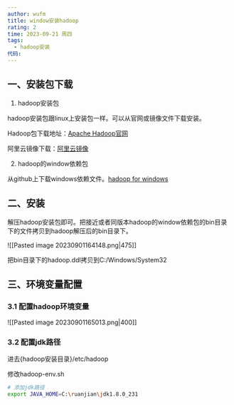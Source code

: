 ```yaml
---
author: wufm
title: window安装hadoop
rating: 2
time: 2023-09-21 周四
tags:
  - hadoop安装
代码:
---
```


## 一、安装包下载

1. hadoop安装包

hadoop安装包跟linux上安装包一样。可以从官网或镜像文件下载安装。

Hadoop包下载地址：[Apache Hadoop官网](https://hadoop.apache.org/releases.html)

阿里云镜像下载：[阿里云镜像](https://mirrors.aliyun.com/apache/hadoop/core/)

2. hadoop的window依赖包

从github上下载windows依赖文件。[hadoop for windows](https://github.com/cdarlint/winutils)

## 二、安装

解压hadoop安装包即可。把接近或者同版本hadoop的window依赖包的bin目录下的文件拷贝到hadoop解压后的bin目录下。

![[Pasted image 20230901164148.png|475]]

把bin目录下的hadoop.ddl拷贝到C:/Windows/System32
## 三、环境变量配置

### 3.1 配置hadoop环境变量

![[Pasted image 20230901165013.png|400]]
### 3.2 配置jdk路径

进去{hadoop安装目录}/etc/hadoop

修改hadoop-env.sh

```sh
# 添加jdk路径
export JAVA_HOME=C:\ruanjian\jdk1.8.0_231
```
